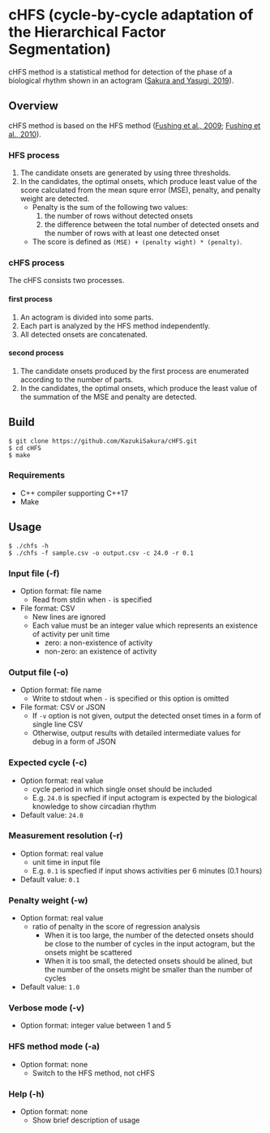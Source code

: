 # cHFS (cycle-by-cycle adaptation of the Hierarchical Factor Segmentation)
cHFS method is a statistical method for detection of the phase of a biological rhythm shown in an actogram ([Sakura and Yasugi, 2019](https://doi.org/10.1080/07420528.2019.1619572)).

## Overview
cHFS method is based on the HFS method ([Fushing et al., 2009](https://doi.org/10.1007/s00180-008-0134-8); [Fushing et al., 2010](https://doi.org/10.1198/jcgs.2009.07141)).

### HFS process
1. The candidate onsets are generated by using three thresholds.
1. In the candidates, the optimal onsets, which produce least value of the score calculated from the mean squre error (MSE), penalty, and penalty weight are detected.
	- Penalty is the sum of the following two values:
		1. the number of rows without detected onsets
		1. the difference between the total number of detected onsets and the number of rows with at least one detected onset
	- The score is defined as `(MSE) + (penalty wight) * (penalty)`.

### cHFS process
The cHFS consists two processes.

#### first process
1. An actogram is divided into some parts.
1. Each part is analyzed by the HFS method independently.
1. All detected onsets are concatenated.

#### second process
1. The candidate onsets produced by the first process are enumerated according to the number of parts.
1. In the candidates, the optimal onsets, which produce the least value of the summation of the MSE and penalty are detected.

## Build
```console
$ git clone https://github.com/KazukiSakura/cHFS.git
$ cd cHFS
$ make
```

### Requirements
- C++ compiler supporting C++17
- Make

## Usage
```console
$ ./chfs -h
$ ./chfs -f sample.csv -o output.csv -c 24.0 -r 0.1
```

### Input file (-f)
- Option format: file name
	- Read from stdin when `-` is specified
- File format: CSV
	- New lines are ignored
	- Each value must be an integer value which represents an existence of activity per unit time
		- zero: a non-existence of activity
		- non-zero: an existence of activity

### Output file (-o)
- Option format: file name
	- Write to stdout when `-` is specified or this option is omitted
- File format: CSV or JSON
	- If `-v` option is not given, output the detected onset times in a form of single line CSV
	- Otherwise, output results with detailed intermediate values for debug in a form of JSON

### Expected cycle (-c)
- Option format: real value
	- cycle period in which single onset should be included
	- E.g. `24.0` is specfied if input actogram is expected by the biological knowledge to show circadian rhythm
- Default value: `24.0`

### Measurement resolution (-r)
- Option format: real value
	- unit time in input file
	- E.g. `0.1` is specfied if input shows activities per 6 minutes (0.1 hours)
- Default value: `0.1`

### Penalty weight (-w)
- Option format: real value
	- ratio of penalty in the score of regression analysis
		- When it is too large, the number of the detected onsets should be close to the number of cycles in the input actogram, but the onsets might be scattered
		- When it is too small, the detected onsets should be alined, but the number of the onsets might be smaller than the number of cycles
- Default value: `1.0`

### Verbose mode (-v)
- Option format: integer value between 1 and 5

### HFS method mode (-a)
- Option format: none
	- Switch to the HFS method, not cHFS

### Help (-h)
- Option format: none
	- Show brief description of usage
